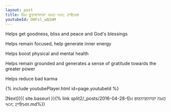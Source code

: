 ```yaml
---
layout: post
title: ਓਮ ਭੂਤਾਵਾਸਾਯਾ ਨਮਹ ੧੦੮ ਟਾਇਮਸ
youtubeId: OOFsl_wQ2mM
---
```

 
 
Helps get goodness, bliss and peace and God's blessings
 
Helps remain focused, help generate inner energy 
 
Helps boost physical and mental health 
 
Helps remain grounded and generates a sense of gratitude towards the greater power 
 
Helps reduce bad karma
 
 
 
 


{% include youtubePlayer.html id=page.youtubeId %}
 
[Next]({{ site.baseurl }}{% link  split2/_posts/2016-04-28-ਓਮ ਭਯਨਾਸ਼ਨਾਯਾ ਨਮਹ ੧੦੮ ਟਾਇਮਸ.md%})
 
